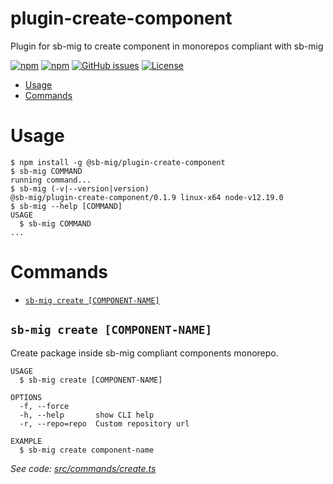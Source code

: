 plugin-create-component
=======================

Plugin for sb-mig to create component in monorepos compliant with sb-mig

[![npm](https://img.shields.io/npm/v/@sb-mig/plugin-create-component.svg)](https://www.npmjs.com/package/@sb-mig/plugin-create-component)
[![npm](https://img.shields.io/npm/dt/@sb-mig/plugin-create-component.svg)](ttps://img.shields.io/npm/dt/@sb-mig/plugin-create-component.svg)
[![GitHub issues](https://img.shields.io/github/issues/sb-mig/plugin-create-component.svg?style=flat-square&v=1)](https://github.com/sb-mig/plugin-create-component/issues?q=is%3Aopen+is%3Aissue)
[![License](https://img.shields.io/npm/l/@sb-mig/plugin-create-component.svg)](https://github.com/sb-mig/plugin-create-component/blob/master/package.json)

<!-- toc -->
* [Usage](#usage)
* [Commands](#commands)
<!-- tocstop -->
# Usage
<!-- usage -->
```sh-session
$ npm install -g @sb-mig/plugin-create-component
$ sb-mig COMMAND
running command...
$ sb-mig (-v|--version|version)
@sb-mig/plugin-create-component/0.1.9 linux-x64 node-v12.19.0
$ sb-mig --help [COMMAND]
USAGE
  $ sb-mig COMMAND
...
```
<!-- usagestop -->
# Commands
<!-- commands -->
* [`sb-mig create [COMPONENT-NAME]`](#sb-mig-create-component-name)

## `sb-mig create [COMPONENT-NAME]`

Create package inside sb-mig compliant components monorepo.

```
USAGE
  $ sb-mig create [COMPONENT-NAME]

OPTIONS
  -f, --force
  -h, --help       show CLI help
  -r, --repo=repo  Custom repository url

EXAMPLE
  $ sb-mig create component-name
```

_See code: [src/commands/create.ts](https://github.com/sb-mig/plugin-create-component/blob/v0.1.9/src/commands/create.ts)_
<!-- commandsstop -->
